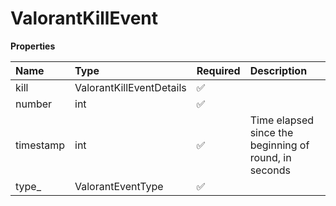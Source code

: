 # ValorantKillEvent

**Properties**

| Name      | Type                     | Required | Description                                           |
| :-------- | :----------------------- | :------- | :---------------------------------------------------- |
| kill      | ValorantKillEventDetails | ✅       |                                                       |
| number    | int                      | ✅       |                                                       |
| timestamp | int                      | ✅       | Time elapsed since the beginning of round, in seconds |
| type\_    | ValorantEventType        | ✅       |                                                       |

<!-- This file was generated by liblab | https://liblab.com/ -->
